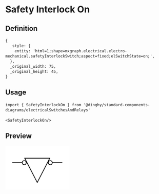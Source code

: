 # Safety Interlock On

## Definition

```
{
  _style: { 
    entity: 'html=1;shape=mxgraph.electrical.electro-mechanical.safetyInterlockSwitch;aspect=fixed;elSwitchState=on;',
  },
  _original_width: 75,
  _original_height: 45,
}
```

## Usage

```
import { SafetyInterlockOn } from '@dinghy/standard-components-diagrams/electricalSwitchesAndRelays'

<SafetyInterlockOn/>
```

## Preview

<img src="./safety-interlock-on.png" width="200"/>
